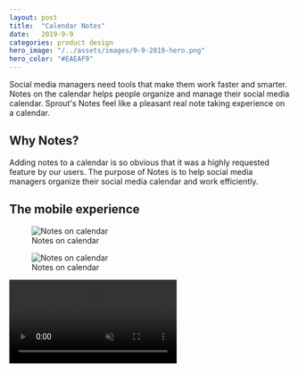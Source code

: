 ```yaml
---
layout: post
title:  "Calendar Notes"
date:   2019-9-9
categories: product design
hero_image: "/../assets/images/9-9-2019-hero.png"
hero_color: "#EAEAF9"
---
```


Social media managers need tools that make them work faster and smarter. Notes on the calendar helps people organize and manage their social media calendar. Sprout's Notes feel like a pleasant real note taking experience on a calendar. 

## Why Notes?
Adding notes to a calendar is so obvious that it was a highly requested feature by our users. The purpose of Notes is to help social media managers organize their social media calendar and work efficiently.

## The mobile experience

<figure>
	<img src="{{ site.baseurl }}/assets/images/notes-on-calendar-1.png" title="Notes on calendar" />
	<figcaption class="media-caption center">Notes on calendar</figcaption>
</figure>

<figure>
	<img src="{{ site.baseurl }}/assets/images/notes-on-calendar-2.png" title="Notes on calendar" />
	<figcaption class="media-caption center">Notes on calendar</figcaption>
</figure>

<video muted controls preload src="../../../assets/images/notes-on-calendar-prototype.mp4"><source src="../../../assets/images/notes-on-calendar-prototype.mp4" type="video/mp4"></video>
